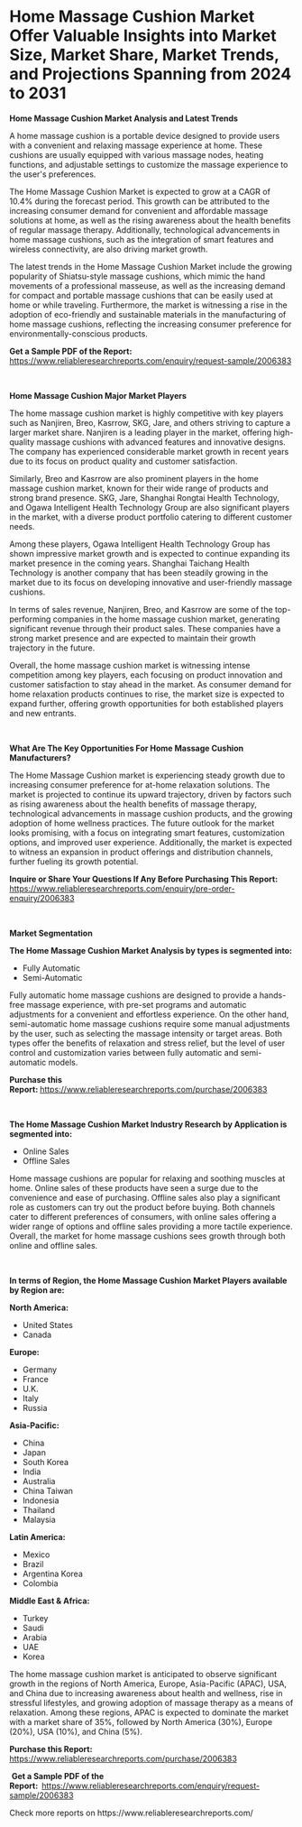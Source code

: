 <p><h1>Home Massage Cushion Market Offer Valuable Insights into Market Size, Market Share, Market Trends, and Projections Spanning from 2024 to 2031</h1></p><p><strong>Home Massage Cushion Market Analysis and Latest Trends</strong></p>
<p><p>A home massage cushion is a portable device designed to provide users with a convenient and relaxing massage experience at home. These cushions are usually equipped with various massage nodes, heating functions, and adjustable settings to customize the massage experience to the user's preferences.</p><p>The Home Massage Cushion Market is expected to grow at a CAGR of 10.4% during the forecast period. This growth can be attributed to the increasing consumer demand for convenient and affordable massage solutions at home, as well as the rising awareness about the health benefits of regular massage therapy. Additionally, technological advancements in home massage cushions, such as the integration of smart features and wireless connectivity, are also driving market growth.</p><p>The latest trends in the Home Massage Cushion Market include the growing popularity of Shiatsu-style massage cushions, which mimic the hand movements of a professional masseuse, as well as the increasing demand for compact and portable massage cushions that can be easily used at home or while traveling. Furthermore, the market is witnessing a rise in the adoption of eco-friendly and sustainable materials in the manufacturing of home massage cushions, reflecting the increasing consumer preference for environmentally-conscious products.</p></p>
<p><strong>Get a Sample PDF of the Report:&nbsp;</strong> <a href="https://www.reliableresearchreports.com/enquiry/request-sample/2006383">https://www.reliableresearchreports.com/enquiry/request-sample/2006383</a></p>
<p>&nbsp;</p>
<p><strong>Home Massage Cushion Major Market Players</strong></p>
<p><p>The home massage cushion market is highly competitive with key players such as Nanjiren, Breo, Kasrrow, SKG, Jare, and others striving to capture a larger market share. Nanjiren is a leading player in the market, offering high-quality massage cushions with advanced features and innovative designs. The company has experienced considerable market growth in recent years due to its focus on product quality and customer satisfaction.</p><p>Similarly, Breo and Kasrrow are also prominent players in the home massage cushion market, known for their wide range of products and strong brand presence. SKG, Jare, Shanghai Rongtai Health Technology, and Ogawa Intelligent Health Technology Group are also significant players in the market, with a diverse product portfolio catering to different customer needs.</p><p>Among these players, Ogawa Intelligent Health Technology Group has shown impressive market growth and is expected to continue expanding its market presence in the coming years. Shanghai Taichang Health Technology is another company that has been steadily growing in the market due to its focus on developing innovative and user-friendly massage cushions.</p><p>In terms of sales revenue, Nanjiren, Breo, and Kasrrow are some of the top-performing companies in the home massage cushion market, generating significant revenue through their product sales. These companies have a strong market presence and are expected to maintain their growth trajectory in the future.</p><p>Overall, the home massage cushion market is witnessing intense competition among key players, each focusing on product innovation and customer satisfaction to stay ahead in the market. As consumer demand for home relaxation products continues to rise, the market size is expected to expand further, offering growth opportunities for both established players and new entrants.</p></p>
<p>&nbsp;</p>
<p><strong>What Are The Key Opportunities For Home Massage Cushion Manufacturers?</strong></p>
<p><p>The Home Massage Cushion market is experiencing steady growth due to increasing consumer preference for at-home relaxation solutions. The market is projected to continue its upward trajectory, driven by factors such as rising awareness about the health benefits of massage therapy, technological advancements in massage cushion products, and the growing adoption of home wellness practices. The future outlook for the market looks promising, with a focus on integrating smart features, customization options, and improved user experience. Additionally, the market is expected to witness an expansion in product offerings and distribution channels, further fueling its growth potential.</p></p>
<p><strong>Inquire or Share Your Questions If Any Before Purchasing This Report:</strong> <a href="https://www.reliableresearchreports.com/enquiry/pre-order-enquiry/2006383">https://www.reliableresearchreports.com/enquiry/pre-order-enquiry/2006383</a></p>
<p>&nbsp;</p>
<p><strong>Market Segmentation</strong></p>
<p><strong>The Home Massage Cushion Market Analysis by types is segmented into:</strong></p>
<p><ul><li>Fully Automatic</li><li>Semi-Automatic</li></ul></p>
<p><p>Fully automatic home massage cushions are designed to provide a hands-free massage experience, with pre-set programs and automatic adjustments for a convenient and effortless experience. On the other hand, semi-automatic home massage cushions require some manual adjustments by the user, such as selecting the massage intensity or target areas. Both types offer the benefits of relaxation and stress relief, but the level of user control and customization varies between fully automatic and semi-automatic models.</p></p>
<p><strong>Purchase this Report:&nbsp;</strong><a href="https://www.reliableresearchreports.com/purchase/2006383">https://www.reliableresearchreports.com/purchase/2006383</a></p>
<p>&nbsp;</p>
<p><strong>The Home Massage Cushion Market Industry Research by Application is segmented into:</strong></p>
<p><ul><li>Online Sales</li><li>Offline Sales</li></ul></p>
<p><p>Home massage cushions are popular for relaxing and soothing muscles at home. Online sales of these products have seen a surge due to the convenience and ease of purchasing. Offline sales also play a significant role as customers can try out the product before buying. Both channels cater to different preferences of consumers, with online sales offering a wider range of options and offline sales providing a more tactile experience. Overall, the market for home massage cushions sees growth through both online and offline sales.</p></p>
<p>&nbsp;</p>
<p><strong>In terms of Region, the Home Massage Cushion Market Players available by Region are:</strong></p>
<p>
    <p> <strong> North America: </strong>
        <ul>
            <li>United States</li>
            <li>Canada</li>
        </ul>
        </p> 
    <p> <strong> Europe: </strong>
        <ul>
            <li>Germany</li>
            <li>France</li>
            <li>U.K.</li>
            <li>Italy</li>
            <li>Russia</li>
        </ul>
        </p> 
    <p> <strong> Asia-Pacific: </strong>
        <ul>
            <li>China</li>
            <li>Japan</li>
            <li>South Korea</li>
            <li>India</li>
            <li>Australia</li>
            <li>China Taiwan</li>
            <li>Indonesia</li>
            <li>Thailand</li>
            <li>Malaysia</li>
        </ul>
        </p> 
    <p> <strong> Latin America: </strong>
        <ul>
            <li>Mexico</li>
            <li>Brazil</li>
            <li>Argentina Korea</li>
            <li>Colombia</li>
        </ul>
        </p> 
    <p> <strong> Middle East & Africa: </strong>
        <ul>
            <li>Turkey</li>
            <li>Saudi</li>
            <li>Arabia</li>
            <li>UAE</li>
            <li>Korea</li>
        </ul>
    </p>
    </p>
<p><p>The home massage cushion market is anticipated to observe significant growth in the regions of North America, Europe, Asia-Pacific (APAC), USA, and China due to increasing awareness about health and wellness, rise in stressful lifestyles, and growing adoption of massage therapy as a means of relaxation. Among these regions, APAC is expected to dominate the market with a market share of 35%, followed by North America (30%), Europe (20%), USA (10%), and China (5%).</p></p>
<p><strong>Purchase this Report: </strong><a href="https://www.reliableresearchreports.com/purchase/2006383">https://www.reliableresearchreports.com/purchase/2006383</a></p>
<p>&nbsp;<strong>Get a Sample PDF of the Report:&nbsp;&nbsp;</strong><a href="https://www.reliableresearchreports.com/enquiry/request-sample/2006383">https://www.reliableresearchreports.com/enquiry/request-sample/2006383</a></p>
<p><strong></strong></p>
<p>Check more reports on https://www.reliableresearchreports.com/</p>